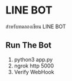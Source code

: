 # LINE BOT
สำหรับทดลองเขียน LINE BOT

## Run The Bot
1. python3 app.py
2. ngrok http 5000
3. Verify WebHook
